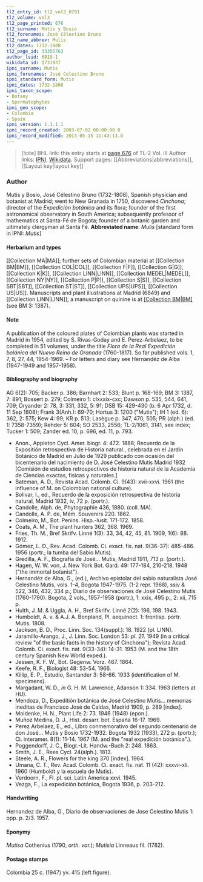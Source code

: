 ```yaml
---
tl2_entry_id: tl2_vol3_0791
tl2_volume: vol3
tl2_page_printed: 676
tl2_surname: Mutis y Bosio
tl2_forenames: José Célestino Bruno
tl2_name_abbrev: Mulis
tl2_dates: 1732-1808
tl2_page_id: 33355763
author_lsid: 6819-1
wikidata_id: Q731937
ipni_surname: Mutis
ipni_forenames: José Celestino Bruno
ipni_standard_form: Mutis
ipni_dates: 1732-1808
ipni_taxon_scope: 
- Botany
- Spermatophytes
ipni_geo_scope: 
- Colombia
- Spain
ipni_version: 1.1.1.1
ipni_record_created: 2003-07-02 00:00:00.0
ipni_record_modified: 2013-05-15 11:43:13.0
---
```


> [!cite] BHL link: this entry starts at [page 676](https://www.biodiversitylibrary.org/page/33355763) of TL-2 Vol. III
> Author links: [IPNI](https://www.ipni.org/a/6819-1), [Wikidata](https://www.wikidata.org/wiki/Q731937). Support pages: [[Abbreviations|abbreviations]], [[Layout key|layout key]]

### Author

Mutis y Bosio, José Célestino Bruno (1732-1808), Spanish physician and botanist at Madrid; went to New Granada in 1750, discovered *Cinchona*; director of the *Expedición botánica* and its flora; founder of the first astronomical observatory in South America; subsequently professor of mathematics at Santa-Fé de Bogota; founder of a botanic garden and ultimately clergyman at Santa Fé. 
**Abbreviated name**: *Mulis* \[standard form in IPNI: *Mutis*\]

#### Herbarium and types

[[Collection MA|MA]]; further sets of Colombian material at [[Collection BM|BM]], [[Collection COL|COL]], [[Collection F|F]], [[Collection G|G]], [[Collection K|K]], [[Collection LINN|LINN]], [[Collection MEDEL|MEDEL]], [[Collection NY|NY]], [[Collection P|P]], [[Collection S|S]], [[Collection SBT|SBT]], [[Collection ST|ST]], [[Collection UPS|UPS]], [[Collection US|US]]. Manuscripts and plant illustrations at Madrid (6849) and [[Collection LINN|LINN]]; a manuscript on quinine is at [[Collection BM|BM]](NH) (see BM 3: 1387).

#### Note

A publication of the coloured plates of Colombian plants was started in Madrid in 1954, edited by S. Rivas-Goday and E. Perez-Arbelaez, to be completed in 51 volumes, under the title *Flora de la Real Expedición bolánica del Nuevo Reino de Granada* (1760-1817). So far published vols. 1, 7, 8, 27, 44, 1954-1969. – For letters and diary see Hernandéz de Alba (1947-1949 and 1957-1958).

#### Bibliography and biography

AG 6(2): 705; Backer p. 386; Barnhart 2: 533; Blunt p. 168-169; BM 3: 1387, 7: 891; Bossert p. 279; Colmeiro 1: clxxxix-cxc; Dawson p. 535, 544, 641, 709; Dryander 2: 78, 3: 331, 332, 5: 91; DSB 15: 429-430 (b. 6 Apr 1732, d. 11 Sep 1808); Frank 3(Anh.): 69-70; Hortus 3: 1200 ("Mutis"); IH 1 (ed. 6): 362, 2: 575; Kew 4: 99; KR p. 513; Lasègue p. 347, 470, 505; PR (alph.) (ed. 1: 7358-7359); Rehder 5: 604; SO 2533, 2556; TL-2/1061, 3141, see index; Tucker 1: 509; Zander ed. 10, p. 696, ed. 11, p. 793.
- Anon., Appleton Cycl. Amer. biogr. 4: 472. 1888; Recuerdo de la Expositión retrospectiva de Historia natural., celebrada en el Jardin Botánico de Madrid en Julio de 1929 publicado con ocasión del bicentenario del nacimiento de D. José Celestino Mutis Madrid 1932 \[Comisión de estudios retrospectivos de historia natural de la Academia de Ciencias exactas, fisicas y naturales.\]
- Bateman, A. D., Revista Acad. Colomb. Ci. 9(43): xvii-xxvi. 1961 (the influence of M. on Colombian national culture).
- Bolivar, I., ed., Recuerdo de la exposición retrospectiva de historia natural, Madrid 1932, iv, 72 p. (portr.).
- Candolle, Alph. de, Phytographie 436, 1880. (coll. MA).
- Candolle, A. P. de, Mém. Souvenirs 220. 1862.
- Colmeiro, M., Bot. Penins. Hisp.-lusit. 171-172. 1858.
- Coats, A. M., The plant hunters 362, 368. 1969.
- Fries, Th. M., Bref Skrifv. Linné 1(3): 33, 34, 42, 45, 81. 1909, 1(6): 88. 1912.
- Gómez, L. D., Rev. Acad. Colomb. Ci. exact. fis. nat. 9(36-37): 485-486. 1956 (portr.; la tumba del Sabio Mutis).
- Gredilla, A. F., Biografia de José... Mutis, Madrid 1911, 713 p. (portr.).
- Hagen, W. W. von, J. New York Bot. Gard. 49: 177-184, 210-218. 1948 ("the immortal botanist").
- Hernandéz de Alba, G., (ed.), Archivo epistolar del sabio naturalista José Celestino Mutis, vols. 1-4, Bogota 1947-1975. (1-2 repr. 1968), ssiv & 522, 346, 432, 334 p.; Diario de observaciones de José Celestino Mutis (1760-1790). Bogota, 2 vols., 1957-1958 (portr.), 1: xxix, 495 p., 2: xii, 715 p.
- Hulth, J. M. & Uggla, A. H., Bref Skrifv. Linné 2(2): 196, 198. 1943.
- Humboldt, A. v. & A.J. A. Bonpland, Pl. aequinoct. 1: frontisp. portr. Mutis. 1808.
- Jackson, B. D., Proc. Linn. Soc. 134(suppl.): 18. 1922 (pl. LINN).
- Jaramillo-Arango, J., J. Linn. Soc. London 53: *pl. 21*. 1949 (in a critical review "of the basic facts in the history of Cinchona"); Revista Acad. Colomb. Ci. exact. fis. nat. 9(33-34): 14-31. 1953 (M. and the 18th century Spanish New World exped.).
- Jessen, K. F. W., Bot. Gegenw. Vorz. 467. 1864.
- Keefe, R. F., Biologist 48: 53-54. 1966.
- Killip, E. P., Estudio, Santander 3: 58-66. 1933 (identification of M. specimens).
- Margadant, W. D., *in* G. H. M. Lawrence, Adanson 1: 334. 1963 (letters at HU).
- Mendoza, D., Expeditión botánica de José Celestino Mutis... memorias ineditas de Francisco José de Caldas, Madrid 1909, p. 289 \[index\].
- Moldenke, H. N., Plant Life 2: 73. 1946 (1948) (epon.).
- Muñoz Medina, D. J., Hist. desarr. bot. España 16-17. 1969.
- Perez Arbelaez, E., ed., Libro conmemorativo del segundo centenario de don José... Mutis y Bosio 1732-1932. Bogota 1932 (1933), 272 p. (portr.); Ci. interamer. 8(1): 11-14. 1967 (M. and the "real expedición botánica".).
- Poggendorff, J. C., Biogr.-Lit. Handw.-Buch 2: 248. 1863.
- Smith, J. E., Rees Cycl. 24(alph.). 1813.
- Steele, A. R., Flowers for the king 370 \[index\]. 1964.
- Umana, C. T., Rev. Acad. Colomb. Ci. exact. fis. nat. 11 (42): xxxvii-xli. 1960 (Humboldt y la escuela de Mutis).
- Verdoorn, F., Fl. pl. sci. Latin America xxvi. 1945.
- Vezga, F., La expedición botánica, Bogota 1936, p. 203-212.

#### Handwriting

Hernandez de Alba, G., Diario de observaciones de Jose Celestino Mutis 1: opp. p. 2/3. 1957.

#### Eponymy

*Mutisa* Cothenius (1790, *orth. var.*); *Mutisia* Linneaus fil. (1782).

#### Postage stamps

Colombia 25 c. (1947) yv. 415 (left figure).

